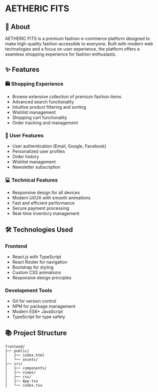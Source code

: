 # AETHERIC FITS

## 🌟 About
AETHERIC FITS is a premium fashion e-commerce platform designed to make high-quality fashion accessible to everyone. Built with modern web technologies and a focus on user experience, the platform offers a seamless shopping experience for fashion enthusiasts.

## ✨ Features

### 🛍️ Shopping Experience
- Browse extensive collection of premium fashion items
- Advanced search functionality
- Intuitive product filtering and sorting
- Wishlist management
- Shopping cart functionality
- Order tracking and management

### 👤 User Features
- User authentication (Email, Google, Facebook)
- Personalized user profiles
- Order history
- Wishlist management
- Newsletter subscription

### 💻 Technical Features
- Responsive design for all devices
- Modern UI/UX with smooth animations
- Fast and efficient performance
- Secure payment processing
- Real-time inventory management

## 🛠️ Technologies Used

### Frontend
- React.js with TypeScript
- React Router for navigation
- Bootstrap for styling
- Custom CSS animations
- Responsive design principles

### Development Tools
- Git for version control
- NPM for package management
- Modern ES6+ JavaScript
- TypeScript for type safety

## 📚 Project Structure
```
frontend/
├── public/
│   ├── index.html
│   └── assets/
├── src/
│   ├── components/
│   ├── views/
│   ├── css/
│   ├── App.tsx
│   └── index.tsx
```
